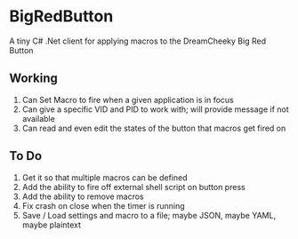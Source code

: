 BigRedButton
============

A tiny C# .Net client for applying macros to the DreamCheeky Big Red Button

Working
-------

1. Can Set Macro to fire when a given application is in focus
2. Can give a specific VID and PID to work with; will provide message if not available
3. Can read and even edit the states of the button that macros get fired on

To Do
-----

1. Get it so that multiple macros can be defined
2. Add the ability to fire off external shell script on button press
3. Add the ability to remove macros
4. Fix crash on close when the timer is running
5. Save / Load settings and macro to a file; maybe JSON, maybe YAML, maybe plaintext

